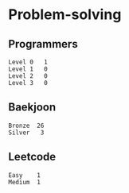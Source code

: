 # Problem-solving 

## Programmers
```
Level 0	  1
Level 1   0
Level 2   0
Level 3   0
```


## Baekjoon
```
Bronze	26
Silver   3
```

## Leetcode
```
Easy    1
Medium  1
```
